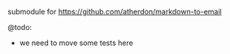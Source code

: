 submodule for https://github.com/atherdon/markdown-to-email

@todo: 
- we need to move some tests here